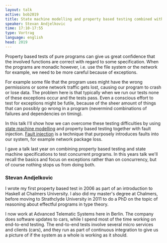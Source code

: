 ```yaml
---
layout: talk
active: bob2019
title: State machine modelling and property based testing combined with fault injection 
speaker: Stevan Andjelkovic
time: 17:10-17:55
type: Vortrag
language: english
head: 2019
---
```


Property based tests of pure programs can give us great confidence that
the involved functions are correct with regard to some specification.
When the programs are monadic however, i.e. use the file system or the
network for example, we need to be more careful because of exceptions.

For example some file that the program uses might have the wrong
permissions or some network traffic gets lost, causing our program to
crash or lose data. The problem here is that typically when we run our
tests none of these exceptions occur and the tests pass. Even a
conscious effort to test for exceptions might be futile, because of the
sheer amount of things that can possibly go wrong in a program
(nevermind combinations of failures and dependencies on timing).

In this talk I'll show how we can overcome these testing difficulties by
using [state machine modelling](https://github.com/advancedtelematic/quickcheck-state-machine)
and property based testing together with fault injection. [Fault
injection](https://en.wikipedia.org/wiki/Fault_injection) is a technique
that purposely introduces faults into our system, for example network
package loss.

I gave a talk last year on combining property based testing and state
machine specifications to test concurrent programs. In this years talk
we'll recall the basics and focus on exceptions rather than on
concurrency, but of course nothing stops us from doing both. 

### Stevan Andjelkovic

I wrote my first property based test in 2006 as part of an introduction
to Haskell at Chalmers University. I also did my master's degree at
Chalmers, before moving to Strathclyde University in 2011 to do a PhD on
the topic of reasoning about effectful programs in type theory.

I now work at Advanced Telematic Systems here in Berlin. The company
does software updates to cars, while I spend most of the time working on
end-to-end testing. The end-to-end tests involve several micro services
and clients (cars), and they run as part of continuous integration to
give us a picture of if the system as a whole is working as it should.
